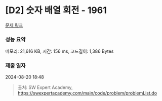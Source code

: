 # [D2] 숫자 배열 회전 - 1961 

[문제 링크](https://swexpertacademy.com/main/code/problem/problemDetail.do?contestProbId=AV5Pq-OKAVYDFAUq) 

### 성능 요약

메모리: 21,616 KB, 시간: 156 ms, 코드길이: 1,386 Bytes

### 제출 일자

2024-08-20 18:48



> 출처: SW Expert Academy, https://swexpertacademy.com/main/code/problem/problemList.do